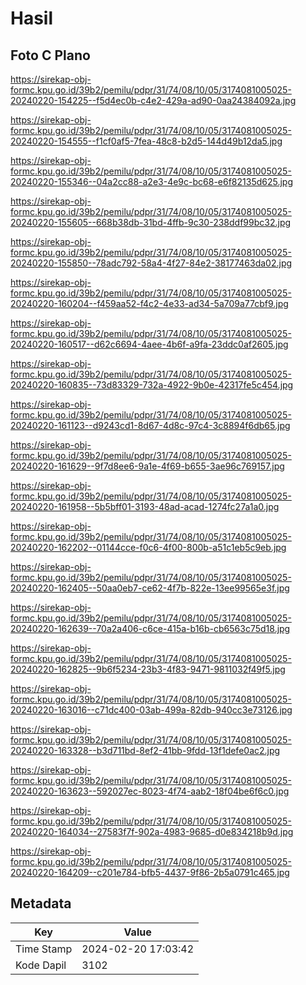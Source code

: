 # Hasil

## Foto C Plano

https://sirekap-obj-formc.kpu.go.id/39b2/pemilu/pdpr/31/74/08/10/05/3174081005025-20240220-154225--f5d4ec0b-c4e2-429a-ad90-0aa24384092a.jpg

https://sirekap-obj-formc.kpu.go.id/39b2/pemilu/pdpr/31/74/08/10/05/3174081005025-20240220-154555--f1cf0af5-7fea-48c8-b2d5-144d49b12da5.jpg

https://sirekap-obj-formc.kpu.go.id/39b2/pemilu/pdpr/31/74/08/10/05/3174081005025-20240220-155346--04a2cc88-a2e3-4e9c-bc68-e6f82135d625.jpg

https://sirekap-obj-formc.kpu.go.id/39b2/pemilu/pdpr/31/74/08/10/05/3174081005025-20240220-155605--668b38db-31bd-4ffb-9c30-238ddf99bc32.jpg

https://sirekap-obj-formc.kpu.go.id/39b2/pemilu/pdpr/31/74/08/10/05/3174081005025-20240220-155850--78adc792-58a4-4f27-84e2-38177463da02.jpg

https://sirekap-obj-formc.kpu.go.id/39b2/pemilu/pdpr/31/74/08/10/05/3174081005025-20240220-160204--f459aa52-f4c2-4e33-ad34-5a709a77cbf9.jpg

https://sirekap-obj-formc.kpu.go.id/39b2/pemilu/pdpr/31/74/08/10/05/3174081005025-20240220-160517--d62c6694-4aee-4b6f-a9fa-23ddc0af2605.jpg

https://sirekap-obj-formc.kpu.go.id/39b2/pemilu/pdpr/31/74/08/10/05/3174081005025-20240220-160835--73d83329-732a-4922-9b0e-42317fe5c454.jpg

https://sirekap-obj-formc.kpu.go.id/39b2/pemilu/pdpr/31/74/08/10/05/3174081005025-20240220-161123--d9243cd1-8d67-4d8c-97c4-3c8894f6db65.jpg

https://sirekap-obj-formc.kpu.go.id/39b2/pemilu/pdpr/31/74/08/10/05/3174081005025-20240220-161629--9f7d8ee6-9a1e-4f69-b655-3ae96c769157.jpg

https://sirekap-obj-formc.kpu.go.id/39b2/pemilu/pdpr/31/74/08/10/05/3174081005025-20240220-161958--5b5bff01-3193-48ad-acad-1274fc27a1a0.jpg

https://sirekap-obj-formc.kpu.go.id/39b2/pemilu/pdpr/31/74/08/10/05/3174081005025-20240220-162202--01144cce-f0c6-4f00-800b-a51c1eb5c9eb.jpg

https://sirekap-obj-formc.kpu.go.id/39b2/pemilu/pdpr/31/74/08/10/05/3174081005025-20240220-162405--50aa0eb7-ce62-4f7b-822e-13ee99565e3f.jpg

https://sirekap-obj-formc.kpu.go.id/39b2/pemilu/pdpr/31/74/08/10/05/3174081005025-20240220-162639--70a2a406-c6ce-415a-b16b-cb6563c75d18.jpg

https://sirekap-obj-formc.kpu.go.id/39b2/pemilu/pdpr/31/74/08/10/05/3174081005025-20240220-162825--9b6f5234-23b3-4f83-9471-9811032f49f5.jpg

https://sirekap-obj-formc.kpu.go.id/39b2/pemilu/pdpr/31/74/08/10/05/3174081005025-20240220-163016--c71dc400-03ab-499a-82db-940cc3e73126.jpg

https://sirekap-obj-formc.kpu.go.id/39b2/pemilu/pdpr/31/74/08/10/05/3174081005025-20240220-163328--b3d711bd-8ef2-41bb-9fdd-13f1defe0ac2.jpg

https://sirekap-obj-formc.kpu.go.id/39b2/pemilu/pdpr/31/74/08/10/05/3174081005025-20240220-163623--592027ec-8023-4f74-aab2-18f04be6f6c0.jpg

https://sirekap-obj-formc.kpu.go.id/39b2/pemilu/pdpr/31/74/08/10/05/3174081005025-20240220-164034--27583f7f-902a-4983-9685-d0e834218b9d.jpg

https://sirekap-obj-formc.kpu.go.id/39b2/pemilu/pdpr/31/74/08/10/05/3174081005025-20240220-164209--c201e784-bfb5-4437-9f86-2b5a0791c465.jpg


## Metadata

| Key        | Value               |
| ---------- | ------------------- |
| Time Stamp | 2024-02-20 17:03:42 |
| Kode Dapil | 3102                |



